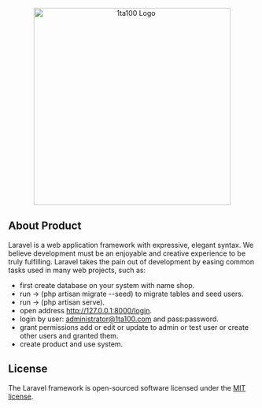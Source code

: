 <p align="center"><a href="https://1ta100.ir" target="_blank"><img src="https://1ta100.ir/template_v_1/site/img/logo.png" width="400" alt="1ta100 Logo"></a></p>


## About Product

Laravel is a web application framework with expressive, elegant syntax. We believe development must be an enjoyable and creative experience to be truly fulfilling. Laravel takes the pain out of development by easing common tasks used in many web projects, such as:

- first create database on your system with name shop.
- run -> (php artisan migrate --seed) to migrate tables and seed users.
- run -> (php artisan serve).
- open address http://127.0.0.1:8000/login.
- login by user: administrator@1ta100.com and pass:password.
- grant permissions add or edit or update to admin or test user or create other users and granted them.
- create product and use system.

## License

The Laravel framework is open-sourced software licensed under the [MIT license](https://opensource.org/licenses/MIT).
